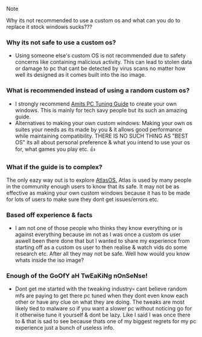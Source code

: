 > [!NOTE]
> Why its not recommended to use a custom os and what can you do to replace it stock windows sucks???

### Why its not safe to use a custom os?
- Using someone else's custom OS is not recommended due to safety concerns like containing malicious activity. This can lead to stolen data or damage to pc that cant be detected by virus scans no matter how well its designed as it comes built into the iso image.

### What is recommended instead of using a random custom os?
- I strongly recommend [Amits PC Tuning Guide](https://github.com/amitxv/PC-Tuning) to create your own windows. This is mainly for tech savy people but its such an amazing guide.
- Alternatives to making your own custom windows: Making your own os suites your needs as its made by you & it allows good performance while maintaining compatibility. THERE IS NO SUCH THING AS "BEST OS" its all about personal preference & what you intend to use your os for, what games you play etc. 👍

### What if the guide is to complex?
The only eazy way out is to explore [AtlasOS.](https://atlasos.net) Atlas is used by many people in the community enough users to know that its safe. It may not be as effective as making your own custom windows because it has to be made for lots of users to make sure they dont get issues/errors etc.

### Based off experience & facts
- I am not one of those people who thinks they know everything or is against everything because im not as I was once a custom os user aswell been there done that but I wanted to share my experience from starting off as a custom os user to then realise & watch vids do some research etc. After all they may not be safe. Well how would you know whats inside the iso image?

### Enough of the GoOfY aH TwEaKiNg nOnSeNse!
- Dont get me started with the tweaking industry💀 cant believe random mfs are paying to get there pc tuned when they dont even know each other or have any clue on what they are doing. The tweaks are most likely tied to malware so if you want a slower pc without noticing go for it otherwise tune it yourself & dont be lazy. Like I said I was once there to & that is sad to see because thats one of my biggest regrets for my pc experience just a bunch of useless info.
